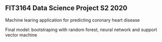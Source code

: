 ## FIT3164 Data Science Project S2 2020
Machine learing application for predicting coronary heart disease

Final model: bootstraping with random forest, neural network and support vector machine
